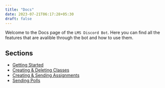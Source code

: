 ```yaml
---
title: "Docs"
date: 2023-07-21T06:17:28+05:30
draft: false
---
```


Welcome to the Docs page of the `LMS Discord Bot`. Here you can find all the features that are avalible through the bot and how to use them.

## Sections

- [Getting Started](getting-started)
- [Creating & Deleting Classes](classes)
- [Creating & Sending Assignments](assignments)
- [Sending Polls](polls)